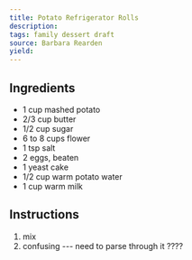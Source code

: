 ```yaml
---
title: Potato Refrigerator Rolls
description: 
tags: family dessert draft
source: Barbara Rearden
yield: 
---
```

## Ingredients
- 1 cup mashed potato
- 2/3 cup butter
- 1/2 cup sugar
- 6 to 8 cups flower
- 1 tsp salt
- 2 eggs, beaten
- 1 yeast cake
- 1/2 cup warm potato water
- 1 cup warm milk

## Instructions
1. mix
2. confusing --- need to parse through it ????
